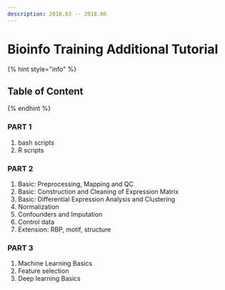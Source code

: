 ```yaml
---
description: 2018.03 -- 2018.06
---
```


# Bioinfo Training Additional Tutorial

{% hint style="info" %}
## **Table of Content**
{% endhint %}

### PART 1

1. bash scripts
2. R scripts

### PART 2

1. Basic: Preprocessing, Mapping and QC
2. Basic: Construction and Cleaning of Expression Matrix
3. Basic: Differential Expression Analysis and Clustering
4. Normalization
5. Confounders and Imputation
6. Control data
7. Extension: RBP, motif, structure

### PART 3

1. Machine Learning Basics
2. Feature selection
3. Deep learning Basics

